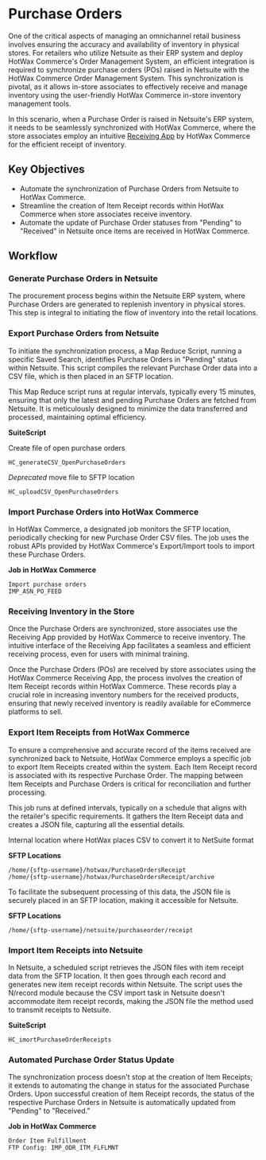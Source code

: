 # Purchase Orders

One of the critical aspects of managing an omnichannel retail business involves ensuring the accuracy and availability of inventory in physical stores. For retailers who utilize Netsuite as their ERP system and deploy HotWax Commerce's Order Management System, an efficient integration is required to synchronize purchase orders (POs) raised in Netsuite with the HotWax Commerce Order Management System. This synchronization is pivotal, as it allows in-store associates to effectively receive and manage inventory using the user-friendly HotWax Commerce in-store inventory management tools.

In this scenario, when a Purchase Order is raised in Netsuite's ERP system, it needs to be seamlessly synchronized with HotWax Commerce, where the store associates employ an intuitive [Receiving App][receivingApp] by HotWax Commerce for the efficient receipt of inventory.

## Key Objectives
- Automate the synchronization of Purchase Orders from Netsuite to HotWax Commerce.
- Streamline the creation of Item Receipt records within HotWax Commerce when store associates receive inventory.
- Automate the update of Purchase Order statuses from "Pending" to "Received" in Netsuite once items are received in HotWax Commerce.

## Workflow

### Generate Purchase Orders in Netsuite
The procurement process begins within the Netsuite ERP system, where Purchase Orders are generated to replenish inventory in physical stores. This step is integral to initiating the flow of inventory into the retail locations.

### Export Purchase Orders from Netsuite
To initiate the synchronization process, a Map Reduce Script, running a specific Saved Search, identifies Purchase Orders in "Pending" status within Netsuite. This script compiles the relevant Purchase Order data into a CSV file, which is then placed in an SFTP location.


This Map Reduce script runs at regular intervals, typically every 15 minutes, ensuring that only the latest and pending Purchase Orders are fetched from Netsuite. It is meticulously designed to minimize the data transferred and processed, maintaining optimal efficiency.

**SuiteScript**

Create file of open purchase orders
```
HC_generateCSV_OpenPurchaseOrders
```

*Deprecated* move file to SFTP location
```
HC_uploadCSV_OpenPurchaseOrders
```

### Import Purchase Orders into HotWax Commerce
In HotWax Commerce, a designated job monitors the SFTP location, periodically checking for new Purchase Order CSV files. The job uses the robust APIs provided by HotWax Commerce's Export/Import tools to import these Purchase Orders.

**Job in HotWax Commerce**
```
Import purchase orders
IMP_ASN_PO_FEED
```

### Receiving Inventory in the Store
Once the Purchase Orders are synchronized, store associates use the Receiving App provided by HotWax Commerce to receive inventory. The intuitive interface of the Receiving App facilitates a seamless and efficient receiving process, even for users with minimal training.


Once the Purchase Orders (POs) are received by store associates using the HotWax Commerce Receiving App, the process involves the creation of Item Receipt records within HotWax Commerce. These records play a crucial role in increasing inventory numbers for the received products, ensuring that newly received inventory is readily available for eCommerce platforms to sell.

### Export Item Receipts from HotWax Commerce
To ensure a comprehensive and accurate record of the items received are synchronized back to Netsuite, HotWax Commerce employs a specific job to export Item Receipts created within the system. Each Item Receipt record is associated with its respective Purchase Order. The mapping between Item Receipts and Purchase Orders is critical for reconciliation and further processing.


This job runs at defined intervals, typically on a schedule that aligns with the retailer's specific requirements. It gathers the Item Receipt data and creates a JSON file, capturing all the essential details.

Internal location where HotWax places CSV to convert it to NetSuite format
<!-- gurveen please see if this is still accurate -->
**SFTP Locations**
```
/home/{sftp-username}/hotwax/PurchaseOrdersReceipt
/home/{sftp-username}/hotwax/PurchaseOrdersReceipt/archive
```

To facilitate the subsequent processing of this data, the JSON file is securely placed in an SFTP location, making it accessible for Netsuite. 

**SFTP Locations**
```
/home/{sftp-username}/netsuite/purchaseorder/receipt
```

### Import Item Receipts into Netsuite
In Netsuite, a scheduled script retrieves the JSON files with item receipt data from the SFTP location. It then goes through each record and generates new item receipt records within Netsuite. The script uses the N/record module because the CSV import task in Netsuite doesn't accommodate item receipt records, making the JSON file the method used to transmit receipts to Netsuite.

**SuiteScript**
```
HC_imortPurchaseOrderReceipts
```

### Automated Purchase Order Status Update
The synchronization process doesn't stop at the creation of Item Receipts; it extends to automating the change in status for the associated Purchase Orders. Upon successful creation of Item Receipt records, the status of the respective Purchase Orders in Netsuite is automatically updated from "Pending" to "Received."


<!-- page links -->

[receivingApp]:(https://www.hotwax.co/apps/inventory-receiving-app)


**Job in HotWax Commerce**
```
Order Item Fulfillment
FTP Config: IMP_ODR_ITM_FLFLMNT
```